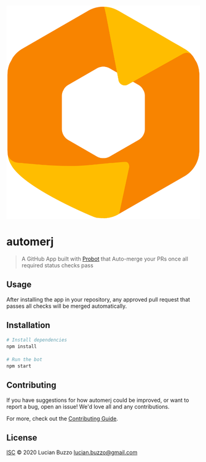 ![automerj](https://raw.githubusercontent.com/balena-io/landr/master/logo.png?v=2)

# automerj

> A GitHub App built with [Probot](https://github.com/probot/probot) that Auto-merge your PRs once all required status checks pass

## Usage

After installing the app in your repository, any approved pull request that passes all checks will be merged automatically.

## Installation

```sh
# Install dependencies
npm install

# Run the bot
npm start
```

## Contributing

If you have suggestions for how automerj could be improved, or want to report a bug, open an issue! We'd love all and any contributions.

For more, check out the [Contributing Guide](CONTRIBUTING.md).

## License

[ISC](LICENSE) © 2020 Lucian Buzzo <lucian.buzzo@gmail.com>
